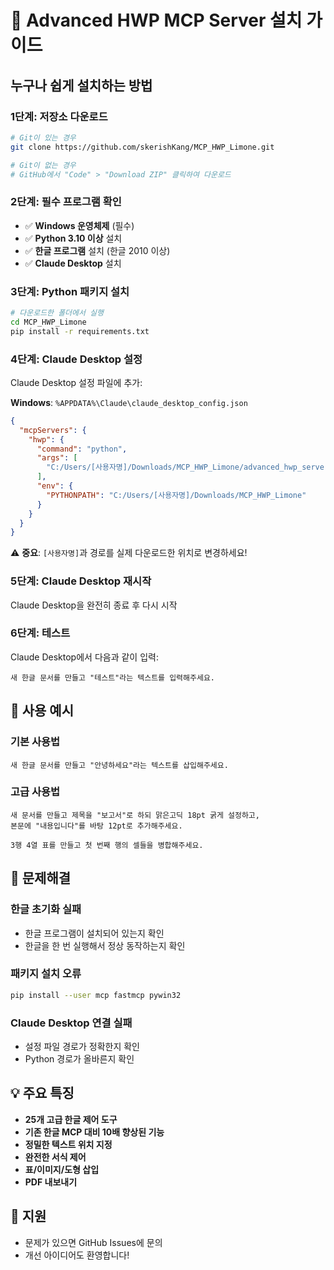 # 🚀 Advanced HWP MCP Server 설치 가이드

## 누구나 쉽게 설치하는 방법

### 1단계: 저장소 다운로드
```bash
# Git이 있는 경우
git clone https://github.com/skerishKang/MCP_HWP_Limone.git

# Git이 없는 경우
# GitHub에서 "Code" > "Download ZIP" 클릭하여 다운로드
```

### 2단계: 필수 프로그램 확인
- ✅ **Windows 운영체제** (필수)
- ✅ **Python 3.10 이상** 설치
- ✅ **한글 프로그램** 설치 (한글 2010 이상)
- ✅ **Claude Desktop** 설치

### 3단계: Python 패키지 설치
```bash
# 다운로드한 폴더에서 실행
cd MCP_HWP_Limone
pip install -r requirements.txt
```

### 4단계: Claude Desktop 설정
Claude Desktop 설정 파일에 추가:

**Windows**: `%APPDATA%\Claude\claude_desktop_config.json`

```json
{
  "mcpServers": {
    "hwp": {
      "command": "python",
      "args": [
        "C:/Users/[사용자명]/Downloads/MCP_HWP_Limone/advanced_hwp_server.py"
      ],
      "env": {
        "PYTHONPATH": "C:/Users/[사용자명]/Downloads/MCP_HWP_Limone"
      }
    }
  }
}
```

⚠️ **중요**: `[사용자명]`과 경로를 실제 다운로드한 위치로 변경하세요!

### 5단계: Claude Desktop 재시작
Claude Desktop을 완전히 종료 후 다시 시작

### 6단계: 테스트
Claude Desktop에서 다음과 같이 입력:
```
새 한글 문서를 만들고 "테스트"라는 텍스트를 입력해주세요.
```

## 🎯 사용 예시

### 기본 사용법
```
새 한글 문서를 만들고 "안녕하세요"라는 텍스트를 삽입해주세요.
```

### 고급 사용법
```
새 문서를 만들고 제목을 "보고서"로 하되 맑은고딕 18pt 굵게 설정하고, 
본문에 "내용입니다"를 바탕 12pt로 추가해주세요.
```

```
3행 4열 표를 만들고 첫 번째 행의 셀들을 병합해주세요.
```

## 🔧 문제해결

### 한글 초기화 실패
- 한글 프로그램이 설치되어 있는지 확인
- 한글을 한 번 실행해서 정상 동작하는지 확인

### 패키지 설치 오류
```bash
pip install --user mcp fastmcp pywin32
```

### Claude Desktop 연결 실패
- 설정 파일 경로가 정확한지 확인
- Python 경로가 올바른지 확인

## 💡 주요 특징

- **25개 고급 한글 제어 도구**
- **기존 한글 MCP 대비 10배 향상된 기능**
- **정밀한 텍스트 위치 지정**
- **완전한 서식 제어**
- **표/이미지/도형 삽입**
- **PDF 내보내기**

## 🤝 지원

- 문제가 있으면 GitHub Issues에 문의
- 개선 아이디어도 환영합니다!
